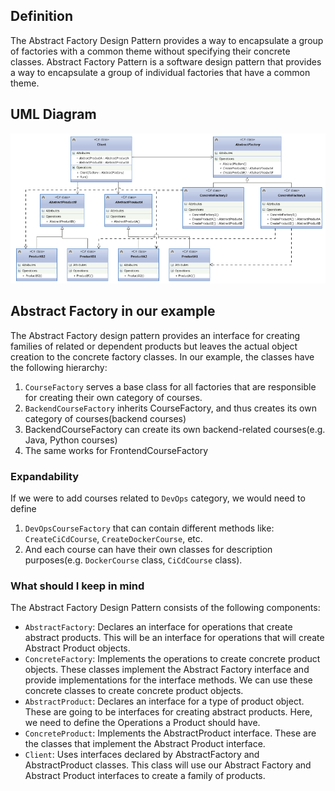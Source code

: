 ## Definition
The Abstract Factory Design Pattern provides a way to encapsulate a group of factories with a common theme without specifying their concrete classes.
Abstract Factory Pattern is a software design pattern that provides a way to encapsulate a group of individual factories that have a common theme.
## UML Diagram 
![img.png](assets/img.png)

## Abstract Factory in our example
The Abstract Factory design pattern provides an interface for creating families of related or dependent products but leaves the actual object creation to the concrete factory classes.
In our example, the classes have the following hierarchy:
1) `CourseFactory` serves a base class for all factories that are responsible for creating their own category of courses.
2) `BackendCourseFactory` inherits CourseFactory, and thus creates its own category of courses(backend courses)
3) BackendCourseFactory can create its own backend-related courses(e.g. Java, Python courses)
4) The same works for FrontendCourseFactory

### Expandability
If we were to add courses related to `DevOps` category, we would need to define
1) `DevOpsCourseFactory` that can contain different methods like: `CreateCiCdCourse`, `CreateDockerCourse`, etc. 
2) And each course can have their own classes for description purposes(e.g. `DockerCourse` class, `CiCdCourse` class).
### What should I keep in mind
The Abstract Factory Design Pattern consists of the following components:

* `AbstractFactory`: Declares an interface for operations that create abstract products. This will be an interface for operations that will create Abstract Product objects.
* `ConcreteFactory`: Implements the operations to create concrete product objects. These classes implement the Abstract Factory interface and provide implementations for the interface methods. We can use these concrete classes to create concrete product objects.
* `AbstractProduct`: Declares an interface for a type of product object. These are going to be interfaces for creating abstract products. Here, we need to define the Operations a Product should have.
* `ConcreteProduct`: Implements the AbstractProduct interface. These are the classes that implement the Abstract Product interface.
* `Client`: Uses interfaces declared by AbstractFactory and AbstractProduct classes. This class will use our Abstract Factory and Abstract Product interfaces to create a family of products.